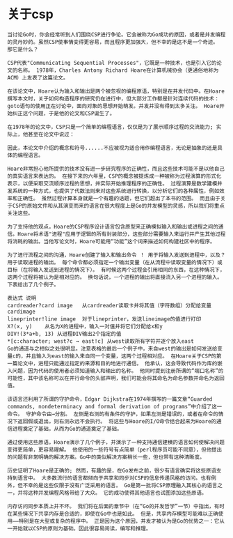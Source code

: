 # 关于csp
    当讨论Go时，你会经常听到人们围绕CSP进行争论。它会被称为Go成功的原因，或者是并发编程的灵丹妙药。虽然CSP使事情变得更容易，而且程序更加强大，但不幸的是这不是一个奇迹。 那它是什么？

    CSP代表"Communicating Sequential Processes"，它既是一种技术，也是引入它的论文的名称。 1978年，Charles Antony Richard Hoare在计算机械协会（更通俗地称为ACM）上发表了这篇论文。

    在该论文中，Hoare认为输入和输出是两个被忽视的编程原语，特别是在并发代码中。在Hoare撰写本文时，关于如何构造程序的研究仍在进行中，但大部分工作都是针对连续代码的技术：goto语句的使用正在讨论中，面向对象的思想开始萌发。并发并没有得到太多关注。 Hoare开始纠正这个问题，于是他的论文和CSP诞生了。

    在1978年的论文中，CSP只是一个简单的编程语言，仅仅是为了展示顺序过程的交流能力; 实际上，他甚至在论文中说过：

    因此，本论文中介绍的概念和符号......不应被视为适合用作编程语言，无论是抽象的还是具体的编程语言。

    Hoare非常担心他所提供的技术没有进一步研究程序的正确性，而且这些技术可能不是以他自己的真实语言来表达的。 在接下来的六年里，CSP的概念被提炼成一种被称为过程演算的形式化表示，以便采取交流顺序过程的思想，并实际开始推理程序的正确性。 过程演算是数学建模并发系统的一种方式，也提供了代数法则来对这些系统进行转换，以分析它们的各种属性，例如效率和正确性。 虽然过程计算本身就是一个有趣的话题，但它们超出了本书的范围。 而且由于关于CSP的原始文件和从其演变而来的语言在很大程度上是Go的并发模型的灵感，所以我们将重点关注这些。

    为了支持他的观点，Hoare的CSP程序设计语言包含原型来正确模拟输入和输出或进程之间的通信。Hoare将术语"进程"应用于逻辑的所有封装部分，这些部分需要输入来运行并产生其他过程将消耗的输出。当他写论文时，Hoare可能用“功能”这个词来描述如何构建社区中的程序。

    为了进行流程之间的沟通，Hoare创建了输入和输出命令 ！ 用于将输入发送到进程中，以及？ 用于读取进程的输出。 每个命令都必须指定一个输出变量（在从流程中读取变量的情况下）或目标（在将输入发送到进程的情况下）。 有时候这两个过程会引用相同的东西，在这种情况下，这两个过程将被认为是相对应的。 换句话说，一个进程的输出将直接流入另一个进程的输入。 下表给出了几个例子。

    表达式 说明
    cardreader?card image   从cardreader读取卡并将其值（字符数组）分配给变量cardimage
    lineprinter!line image  对于lineprinter，发送lineimage的值进行打印
    X?(x, y)    从名为X的进程中，输入一对值并将它们分配给x和y
    DIV!(3*a+b, 13) 从进程DIV输出2个指定的值
    *[c:character; west?c → east!c] 从west读取所有字符并逐个放入east
    Go的通道与之相似之处很明显。注意表格的最后一个例子中，来自west的输出是如何发送给变量c的，并且输入为east的输入来自同一个变量，这两个过程相对应。 在Hoare关于CSP的第一篇论文中，进程只能通过指定的来源和目的地进行通信。 他承认，这会导致代码作为库的嵌入问题，因为代码的使用者必须知道输入和输出的名称。 他同时提到注册所谓的“端口名称”的可能性，其中该名称可以在并行命令的头部声明，我们可能会将其命名为命名参数并命名为返回值。

    该语言还利用了所谓的守护命令，Edgar Dijkstra在1974年撰写的一篇文章“Guarded commands, nondeterminacy and formal derivation of programs”中介绍了这一命令。 守护命令由→分割。 左侧是右测的有条件的守护，如果左测是错误的，或者在命令的情况下返回假或退出，则右测永远不会执行。 将这些与Hoare的I/O命令结合起来为Hoare的通信进程奠定了基础，从而为Go的通道奠定了基础。

    通过使用这些原语，Hoare演示了几个例子，并演示了一种支持通信建模的语言如何使解决问题变得更简单，更容易理解。 他使用的一些符号有点简单（perl程序员可能不同意），但他提出的问题有非常明确的解决方案。Go中的类似解决方案稍长一些，但也带有这种清晰度。

    历史证明了Hoare是正确的; 然而，有趣的是，在Go发布之前，很少有语言确实将这些原语支持到语言中。 大多数流行的语言都倾向于共享和同步对CSP的信息传递风格的访问。也有例外，但不幸的是这些仅限于没有广泛采用的语言。 Go是第一批将CSP原理融入其核心的语言之一，并将这种并发编程风格带给了大众。 它的成功使得其他语言也试图添加这些原语。

    内存访问同步本质上并不坏。 我们将在后面的章节中（在“Go的并发哲学”一节）中指出，有时在某些情况下共享内存是合适的，即使在Go中也是如此。 但是，共享内存模型可能难以正确使用——特别是在大型或复杂的程序中。 正是因为这个原因，并发才被认为是Go的优势之一：它从一开始就以CSP的原则为基础，因此很容易阅读，编写和推理。
